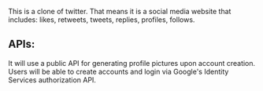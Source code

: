 This is a clone of twitter. That means it is a social media website that includes: likes, retweets, tweets, replies, profiles, follows.

## APIs:
It will use a public API for generating profile pictures upon account creation.
Users will be able to create accounts and login via Google's Identity Services authorization API.
